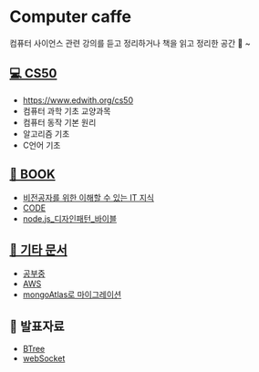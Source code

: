 # Computer caffe

컴퓨터 사이언스 관련 강의를 듣고 정리하거나
책을 읽고 정리한 공간 🍵 ~

## [💻 CS50](CS50/)
- https://www.edwith.org/cs50
- 컴퓨터 과학 기초 교양과목
- 컴퓨터 동작 기본 원리
- 알고리즘 기초
- C언어 기초

## [📗 BOOK](BOOK/)
- [비전공자를 위한 이해할 수 있는 IT 지식](BOOK/to_no_it.md)
- [CODE](BOOK/CODE.md)
- [node.js_디자인패턴_바이블](BOOK/node.js_%EB%94%94%EC%9E%90%EC%9D%B8%ED%8C%A8%ED%84%B4_%EB%B0%94%EC%9D%B4%EB%B8%94.md)

## [📁 기타 문서](ETC/)
- [공부중](ETC/mult-thread-event-loop.md)
- [AWS](AWS/readme.md)
- [mongoAtlas로 마이그레이션](ETC/mongoDBmigration.md)

## 🎤 발표자료
- [BTree](https://www.slideshare.net/dana238767/b-tree-index-250127455)
- [webSocket](https://www.slideshare.net/dana238767/websocket-250210076)

